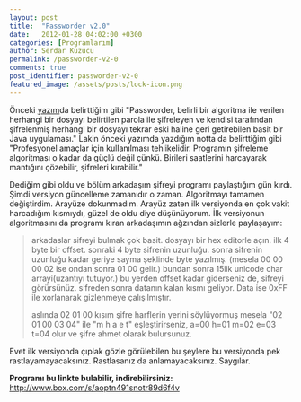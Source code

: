 ```yaml
---
layout: post
title:  "Passworder v2.0"
date:   2012-01-28 04:02:00 +0300
categories: [Programlarım]
author: Serdar Kuzucu
permalink: /passworder-v2-0
comments: true
post_identifier: passworder-v2-0
featured_image: /assets/posts/lock-icon.png
---
```


Önceki [yazım](/passworder-v1-0)da belirttiğim gibi 
"Passworder, belirli bir algoritma ile verilen herhangi bir dosyayı belirtilen parola ile şifreleyen 
ve kendisi tarafından şifrelenmiş herhangi bir dosyayı 
tekrar eski haline geri getirebilen basit bir Java uygulaması." 
Lakin önceki yazımda yazdığım notta da belirttiğim gibi 
"Profesyonel amaçlar için kullanılması tehlikelidir. 
Programın şifreleme algoritması o kadar da güçlü değil çünkü. 
Birileri saatlerini harcayarak mantığını çözebilir, şifreleri kırabilir."

<!--more-->

Dediğim gibi oldu ve bölüm arkadaşım şifreyi programı paylaştığım gün kırdı.
Şimdi versiyon güncelleme zamanıdır o zaman.
Algoritmayı tamamen değiştirdim.
Arayüze dokunmadım.
Arayüz zaten ilk versiyonda en çok vakit harcadığım kısmıydı, güzel de oldu diye düşünüyorum.
İlk versiyonun algoritmasını da programı kıran arkadaşımın ağzından sizlerle paylaşayım:

<div class="card">
<div class="card-body">
<blockquote class="blockquote">
arkadaslar sifreyi bulmak çok basit. 
dosyayı bir hex editorle açın. 
ilk 4 byte bir offset. 
sonraki 4 byte sifrenin uzunluğu. 
sonra sifrenin uzunluğu kadar geriye sayma şeklinde byte yazılmış.
(mesela 00 00 00 02 ise ondan sonra 01 00 gelir.) 
bundan sonra 15lik unicode char arrayi(uzantıyı tutuyor.) 
bu yerden offset kadar giderseniz de, sifreyi görürsünüz. 
sifreden sonra datanın kalan kısmı geliyor. 
Data ise 0xFF ile xorlanarak gizlenmeye çalışılmıştır.

aslında 02 01 00 kısım şifre harflerin yerini söylüyormuş mesela 
"02 01 00 03 04" ile "m h a e t" eşleştirirseniz, 
a=00 h=01 m=02 e=03 t=04 olur ve şifre ahmet olarak bulursunuz.
</blockquote>
</div>
</div>

Evet ilk versiyonda çıplak gözle görülebilen bu şeylere bu versiyonda pek rastlayamayacaksınız.
Rastlasanız da anlamayacaksınız.
Saygılar.

**Programı bu linkte bulabilir, indirebilirsiniz:**
<http://www.box.com/s/aoptn491snotr89d6f4v>

